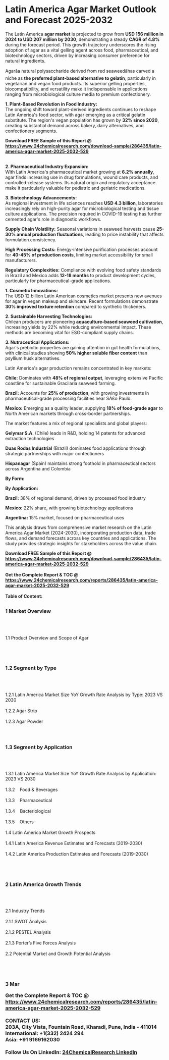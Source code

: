 <h1>Latin America Agar Market Outlook and Forecast 2025-2032</h1><p>The Latin America <strong>agar market</strong> is projected to grow from <strong>USD 156 million in 2024 to USD 207 million by 2030</strong>, demonstrating a steady <strong>CAGR of 4.8%</strong> during the forecast period. This growth trajectory underscores the rising adoption of agar as a vital gelling agent across food, pharmaceutical, and biotechnology sectors, driven by increasing consumer preference for natural ingredients.</p><p>Agarâa natural polysaccharide derived from red seaweedâhas carved a niche as <strong>the preferred plant-based alternative to gelatin</strong>, particularly in vegetarian and vegan food products. Its superior gelling properties, biocompatibility, and versatility make it indispensable in applications ranging from microbiological culture media to premium confectionery.</p><p><strong>1. Plant-Based Revolution in Food Industry:</strong><br>
The ongoing shift toward plant-derived ingredients continues to reshape Latin America's food sector, with agar emerging as a critical gelatin substitute. The region's vegan population has grown by <strong>32% since 2020</strong>, creating substantial demand across bakery, dairy alternatives, and confectionery segments.</p><div><b>Download FREE Sample of this Report @ 
            <a href="https://www.24chemicalresearch.com/download-sample/286435/latin-america-agar-market-2025-2032-529">
            https://www.24chemicalresearch.com/download-sample/286435/latin-america-agar-market-2025-2032-529</a></b></div><br><p><strong>2. Pharmaceutical Industry Expansion:</strong><br>
With Latin America's pharmaceutical market growing at <strong>6.2% annually</strong>, agar finds increasing use in drug formulations, wound care products, and controlled-release systems. Its natural origin and regulatory acceptance make it particularly valuable for pediatric and geriatric medications.</p><p><strong>3. Biotechnology Advancements:</strong><br>
As regional investment in life sciences reaches <strong>USD 4.3 billion</strong>, laboratories increasingly rely on high-purity agar for microbiological testing and tissue culture applications. The precision required in COVID-19 testing has further cemented agar's role in diagnostic workflows.</p><p><strong>Supply Chain Volatility:</strong> Seasonal variations in seaweed harvests cause <strong>25-30% annual production fluctuations</strong>, leading to price instability that affects formulation consistency.</p><p><strong>High Processing Costs:</strong> Energy-intensive purification processes account for <strong>40-45% of production costs</strong>, limiting market accessibility for small manufacturers.</p><p><strong>Regulatory Complexities:</strong> Compliance with evolving food safety standards in Brazil and Mexico adds <strong>12-18 months</strong> to product development cycles, particularly for pharmaceutical-grade applications.</p><p><strong>1. Cosmetic Innovations:</strong><br>
The USD 12 billion Latin American cosmetics market presents new avenues for agar in vegan makeup and skincare. Recent formulations demonstrate <strong>30% improved texture retention</strong> compared to synthetic thickeners.</p><p><strong>2. Sustainable Harvesting Technologies:</strong><br>
Chilean producers are pioneering <strong>aquaculture-based seaweed cultivation</strong>, increasing yields by 22% while reducing environmental impact. These methods are becoming vital for ESG-compliant supply chains.</p><p><strong>3. Nutraceutical Applications:</strong><br>
Agar's prebiotic properties are gaining attention in gut health formulations, with clinical studies showing <strong>50% higher soluble fiber content</strong> than psyllium husk alternatives.</p><p>Latin America's agar production remains concentrated in key markets:</p><p><strong>Chile:</strong> Dominates with <strong>48% of regional output</strong>, leveraging extensive Pacific coastline for sustainable Gracilaria seaweed farming.</p><p><strong>Brazil:</strong> Accounts for <strong>25% of production</strong>, with growing investments in pharmaceutical-grade processing facilities near SÃ£o Paulo.</p><p><strong>Mexico:</strong> Emerging as a quality leader, supplying <strong>18% of food-grade agar</strong> to North American markets through cross-border partnerships.</p><p>The market features a mix of regional specialists and global players:</p><p><strong>Gelymar S.A.</strong> (Chile) leads in R&amp;D, holding 14 patents for advanced extraction technologies</p><p><strong>Duas Rodas Industrial</strong> (Brazil) dominates food applications through strategic partnerships with major confectioners</p><p><strong>Hispanagar</strong> (Spain) maintains strong foothold in pharmaceutical sectors across Argentina and Colombia</p><p><strong>By Form:</strong></p><p><strong>By Application:</strong></p><p><strong>Brazil:</strong> 38% of regional demand, driven by processed food industry</p><p><strong>Mexico:</strong> 22% share, with growing biotechnology applications</p><p><strong>Argentina:</strong> 15% market, focused on pharmaceutical uses</p><p>This analysis draws from comprehensive market research on the Latin America Agar Market (2024-2030), incorporating production data, trade flows, and demand forecasts across key countries and applications. The study provides strategic insights for stakeholders across the value chain.</p><div><b>Download FREE Sample of this Report @ 
            <a href="https://www.24chemicalresearch.com/download-sample/286435/latin-america-agar-market-2025-2032-529">
            https://www.24chemicalresearch.com/download-sample/286435/latin-america-agar-market-2025-2032-529</a></b></div><br><div><b>Get the Complete Report & TOC @ 
            <a href="https://www.24chemicalresearch.com/reports/286435/latin-america-agar-market-2025-2032-529">
            https://www.24chemicalresearch.com/reports/286435/latin-america-agar-market-2025-2032-529</a></b></div><br>
            <b>Table of Content:</b><p><h2><span style="font-size:16px"><strong>1 Market Overview&nbsp;&nbsp; &nbsp;</strong></span></h2><br />
<br />
<p>1.1 Product Overview and Scope of Agar&nbsp;</p><br />
<br />
<h2><strong><span style="font-size:16px">1.2 Segment by Type&nbsp;&nbsp; &nbsp;</span></strong></h2><br />
<br />
<p>1.2.1 Latin America Market Size YoY Growth Rate Analysis by Type: 2023 VS 2030&nbsp;&nbsp; &nbsp;<br /><br />
1.2.2 Agar Strip&nbsp;&nbsp; &nbsp;<br /><br />
1.2.3 Agar Powder<br /><br />
<br />
<h2><span style="font-size:16px"><strong>1.3 Segment by Application&nbsp;&nbsp;</strong></span></h2><br />
<br />
<p>1.3.1 Latin America Market Size YoY Growth Rate Analysis by Application: 2023 VS 2030&nbsp;&nbsp; &nbsp;<br /><br />
1.3.2&nbsp;&nbsp; &nbsp;Food & Beverages<br /><br />
1.3.3&nbsp;&nbsp; &nbsp;Pharmaceutical<br /><br />
1.3.4&nbsp;&nbsp; &nbsp;Bacteriological<br /><br />
1.3.5&nbsp;&nbsp; &nbsp;Others<br /><br />
1.4 Latin America Market Growth Prospects&nbsp;&nbsp; &nbsp;<br /><br />
1.4.1 Latin America Revenue Estimates and Forecasts (2019-2030)&nbsp;&nbsp; &nbsp;<br /><br />
1.4.2 Latin America Production Estimates and Forecasts (2019-2030)&nbsp;&nbsp;</p><br />
<br />
<h2><span style="font-size:16px"><strong>2 Latin America Growth Trends&nbsp;&nbsp; &nbsp;</strong></span></h2><br />
<br />
<p>2.1 Industry Trends&nbsp;&nbsp; &nbsp;<br /><br />
2.1.1 SWOT Analysis&nbsp;&nbsp; &nbsp;<br /><br />
2.1.2 PESTEL Analysis&nbsp;&nbsp; &nbsp;<br /><br />
2.1.3 Porter&rsquo;s Five Forces Analysis&nbsp;&nbsp; &nbsp;<br /><br />
2.2 Potential Market and Growth Potential Analysis&nbsp;&nbsp; &nbsp;</p><br />
<br />
<h2><span style="font-size:16px"><strong>3 Mar</p><div><b>Get the Complete Report & TOC @ 
            <a href="https://www.24chemicalresearch.com/reports/286435/latin-america-agar-market-2025-2032-529">
            https://www.24chemicalresearch.com/reports/286435/latin-america-agar-market-2025-2032-529</a></b></div><br><b>CONTACT US:</b><br>
            203A, City Vista, Fountain Road, Kharadi, Pune, India - 411014<br>
            International: +1(332) 2424 294<br>
            Asia: +91 9169162030 <br><br>
            Follow Us On LinkedIn: <a href="https://www.linkedin.com/company/24chemicalresearch/">24ChemicalResearch LinkedIn</a>